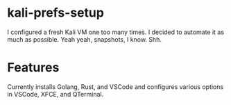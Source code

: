 # kali-prefs-setup
I configured a fresh Kali VM one too many times. I decided to automate it as much as possible. Yeah yeah, snapshots, I know. Shh.

# Features

Currently installs Golang, Rust, and VSCode and configures various options in VSCode, XFCE, and QTerminal.
